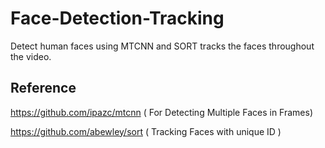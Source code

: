 # Face-Detection-Tracking
Detect human faces using MTCNN and SORT tracks the faces throughout the video. 

## Reference 
https://github.com/ipazc/mtcnn  ( For Detecting Multiple Faces in Frames) 


https://github.com/abewley/sort ( Tracking Faces with unique ID ) 
